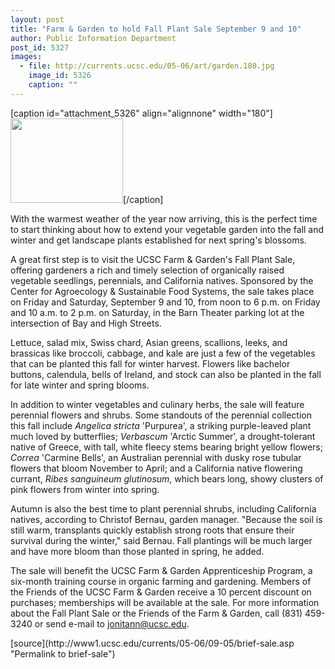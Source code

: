 ```yaml
---
layout: post
title: "Farm & Garden to hold Fall Plant Sale September 9 and 10"
author: Public Information Department
post_id: 5327
images:
  - file: http://currents.ucsc.edu/05-06/art/garden.180.jpg
    image_id: 5326
    caption: ""
---
```


[caption id="attachment_5326" align="alignnone" width="180"]<a href="http://localhost/mysite/wp-content/uploads/2005/09/garden.180.jpg"><img class="size-full wp-image-5326" src="http://localhost/mysite/wp-content/uploads/2005/09/garden.180.jpg" alt="" width="180" height="135" /></a>[/caption]
<a name="content" id="content"></a>
<p>
  With the warmest weather of the year now arriving, this is the perfect time to start thinking about how to extend your vegetable garden into the fall and winter and get landscape plants established for next spring's blossoms.
</p>
<p>
  A great first step is to visit the UCSC Farm &amp; Garden's Fall Plant Sale, offering gardeners a rich and timely selection of organically raised vegetable seedlings, perennials, and California natives. Sponsored by the Center for Agroecology &amp; Sustainable Food Systems, the sale takes place on Friday and Saturday, September 9 and 10, from noon to 6 p.m. on Friday and 10 a.m. to 2 p.m. on Saturday, in the Barn Theater parking lot at the intersection of Bay and High Streets.
</p>
<p>
  Lettuce, salad mix, Swiss chard, Asian greens, scallions, leeks, and brassicas like broccoli, cabbage, and kale are just a few of the vegetables that can be planted this fall for winter harvest. Flowers like bachelor buttons, calendula, bells of Ireland, and stock can also be planted in the fall for late winter and spring blooms.
</p>
<p>
  In addition to winter vegetables and culinary herbs, the sale will feature perennial flowers and shrubs. Some standouts of the perennial collection this fall include <i>Angelica stricta</i> 'Purpurea', a striking purple-leaved plant much loved by butterflies; <i>Verbascum</i> 'Arctic Summer', a drought-tolerant native of Greece, with tall, white fleecy stems bearing bright yellow flowers; <i>Correa</i> 'Carmine Bells', an Australian perennial with dusky rose tubular flowers that bloom November to April; and a California native flowering currant, <i>Ribes sanguineum glutinosum</i>, which bears long, showy clusters of pink flowers from winter into spring.
</p>
<p>
  Autumn is also the best time to plant perennial shrubs, including California natives, according to Christof Bernau, garden manager. "Because the soil is still warm, transplants quickly establish strong roots that ensure their survival during the winter," said Bernau. Fall plantings will be much larger and have more bloom than those planted in spring, he added.
</p>
<p>
  The sale will benefit the UCSC Farm &amp; Garden Apprenticeship Program, a six-month training course in organic farming and gardening. Members of the Friends of the UCSC Farm &amp; Garden receive a 10 percent discount on purchases; memberships will be available at the sale. For more information about the Fall Plant Sale or the Friends of the Farm &amp; Garden, call (831) 459-3240 or send e-mail to <a href="mailto:jonitann@ucsc.edu">jonitann@ucsc.edu</a>.
</p>
[source](http://www1.ucsc.edu/currents/05-06/09-05/brief-sale.asp "Permalink to brief-sale")
